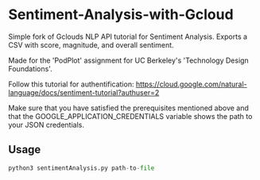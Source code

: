 # Sentiment-Analysis-with-Gcloud
Simple fork of Gclouds NLP API tutorial for Sentiment Analysis. Exports a CSV with score, magnitude, and overall sentiment.

Made for the 'PodPlot' assignment for UC Berkeley's 'Technology Design Foundations'.

Follow this tutorial for authentification: https://cloud.google.com/natural-language/docs/sentiment-tutorial?authuser=2

Make sure that you have satisfied the prerequisites mentioned above and that the GOOGLE_APPLICATION_CREDENTIALS variable shows the path to your JSON credentials.

## Usage
```python
python3 sentimentAnalysis.py path-to-file
```
